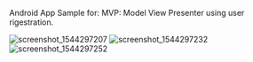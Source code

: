 Android App Sample for:
        MVP: Model View Presenter using user rigestration.

![screenshot_1544297207](https://user-images.githubusercontent.com/33086068/49752386-eae72900-fcb8-11e8-8f88-3c3d05fb9d40.png)
![screenshot_1544297232](https://user-images.githubusercontent.com/33086068/49752387-eae72900-fcb8-11e8-9022-0565ee24263c.png)
![screenshot_1544297252](https://user-images.githubusercontent.com/33086068/49752389-ecb0ec80-fcb8-11e8-8054-f47b1f961f3d.png)
